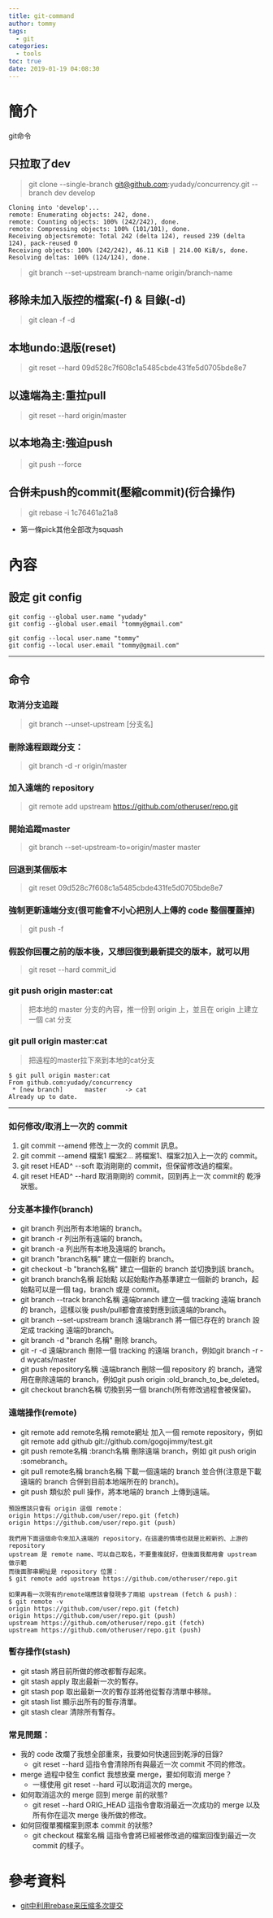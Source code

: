 ```yaml
---
title: git-command
author: tommy
tags:
  - git
categories:
  - tools
toc: true
date: 2019-01-19 04:08:30
---
```


# 簡介

git命令

## 只拉取了dev

> git clone --single-branch git@github.com:yudady/concurrency.git --branch dev develop

```shell
Cloning into 'develop'...
remote: Enumerating objects: 242, done.
remote: Counting objects: 100% (242/242), done.
remote: Compressing objects: 100% (101/101), done.
Receiving objectsremote: Total 242 (delta 124), reused 239 (delta 124), pack-reused 0
Receiving objects: 100% (242/242), 46.11 KiB | 214.00 KiB/s, done.
Resolving deltas: 100% (124/124), done.
```

> git branch --set-upstream branch-name origin/branch-name

## 移除未加入版控的檔案(-f) & 目錄(-d)
> git clean -f -d   

## 本地undo:退版(reset) 
> git reset --hard 09d528c7f608c1a5485cbde431fe5d0705bde8e7

## 以遠端為主:重拉pull　
> git reset --hard origin/master

## 以本地為主:強迫push
> git push --force　

## 合併未push的commit(壓縮commit)(衍合操作)
> git rebase -i 1c76461a21a8
- 第一條pick其他全部改为squash


<!--more-->
# 內容


## 設定 git config 
```git
git config --global user.name "yudady"
git config --global user.email "tommy@gmail.com"

git config --local user.name "tommy"
git config --local user.email "tommy@gmail.com"
```

---

## 命令

### 取消分支追蹤
> git branch --unset-upstream [分支名]
### 刪除遠程跟蹤分支：
> git branch -d -r origin/master


### 加入遠端的 repository
> git remote add upstream https://github.com/otheruser/repo.git
### 開始追蹤master
> git branch --set-upstream-to=origin/master master



### 回退到某個版本
> git reset 09d528c7f608c1a5485cbde431fe5d0705bde8e7

### 強制更新遠端分支(很可能會不小心把別人上傳的 code 整個覆蓋掉)
> git push -f

### 假設你回覆之前的版本後，又想回復到最新提交的版本，就可以用
> git reset --hard commit_id


### git push origin master:cat
> 把本地的 master 分支的內容，推一份到 origin 上，並且在 origin 上建立一個 cat 分支

### git pull origin master:cat
> 把遠程的master拉下來到本地的cat分支
```shell
$ git pull origin master:cat
From github.com:yudady/concurrency
 * [new branch]      master     -> cat
Already up to date.

```
----------------------


### 如何修改/取消上一次的 commit
1. git commit --amend 修改上一次的 commit 訊息。
2. git commit --amend 檔案1 檔案2... 將檔案1、檔案2加入上一次的 commit。
3. git reset HEAD^ --soft 取消剛剛的 commit，但保留修改過的檔案。
4. git reset HEAD^ --hard 取消剛剛的 commit，回到再上一次 commit的 乾淨狀態。


### 分支基本操作(branch)
- git branch 列出所有本地端的 branch。
- git branch -r 列出所有遠端的 branch。
- git branch -a 列出所有本地及遠端的 branch。
- git branch "branch名稱" 建立一個新的 branch。
- git checkout -b "branch名稱" 建立一個新的 branch 並切換到該 branch。
- git branch branch名稱 起始點 以起始點作為基準建立一個新的 branch，起始點可以是一個 tag，branch 或是 commit。
- git branch --track branch名稱 遠端branch 建立一個 tracking 遠端 branch 的 branch，這樣以後 push/pull都會直接對應到該遠端的branch。
- git branch --set-upstream branch 遠端branch 將一個已存在的 branch 設定成 tracking 遠端的branch。
- git branch -d "branch 名稱" 刪除 branch。
- git -r -d 遠端branch 刪除一個 tracking 的遠端 branch，例如git branch -r -d wycats/master
- git push repository名稱 :遠端branch 刪除一個 repository 的 branch，通常用在刪除遠端的 branch，例如git push origin :old_branch_to_be_deleted。
- git checkout branch名稱 切換到另一個 branch(所有修改過程會被保留)。

### 遠端操作(remote)
- git remote add remote名稱 remote網址 加入一個 remote repository，例如 git remote add github git://github.com/gogojimmy/test.git
- git push remote名稱 :branch名稱 刪除遠端 branch，例如 git push origin :somebranch。
- git pull remote名稱 branch名稱 下載一個遠端的 branch 並合併(注意是下載遠端的 branch 合併到目前本地端所在的 branch)。
- git push 類似於 pull 操作，將本地端的 branch 上傳到遠端。

```
預設應該只會有 origin 這個 remote：
origin https://github.com/user/repo.git (fetch)
origin https://github.com/user/repo.git (push)

我們用下面這個命令來加入遠端的 repository，在這邊的情境也就是比較新的、上游的 repository
upstream 是 remote name、可以自己取名，不要重複就好，但後面我都用會 upstream 做示範
而後面那串網址是 repository 位置：
$ git remote add upstream https://github.com/otheruser/repo.git

如果再看一次現有的remote端應該會發現多了兩組 upstream (fetch & push)：
$ git remote -v
origin https://github.com/user/repo.git (fetch)
origin https://github.com/user/repo.git (push)
upstream https://github.com/otheruser/repo.git (fetch)
upstream https://github.com/otheruser/repo.git (push)
```


### 暫存操作(stash)
- git stash 將目前所做的修改都暫存起來。
- git stash apply 取出最新一次的暫存。
- git stash pop 取出最新一次的暫存並將他從暫存清單中移除。
- git stash list 顯示出所有的暫存清單。
- git stash clear 清除所有暫存。

### 常見問題：
- 我的 code 改爛了我想全部重來，我要如何快速回到乾淨的目錄?
  - git reset --hard 這指令會清除所有與最近一次 commit 不同的修改。
- merge 過程中發生 confict 我想放棄 merge，要如何取消 merge？
  - 一樣使用 git reset --hard 可以取消這次的 merge。
- 如何取消這次的 merge 回到 merge 前的狀態?
  - git reset --hard ORIG_HEAD 這指令會取消最近一次成功的 merge 以及所有你在這次 merge 後所做的修改。
- 如何回復單獨檔案到原本 commit 的狀態?
  - git checkout 檔案名稱 這指令會將已經被修改過的檔案回復到最近一次 commit 的樣子。





# 參考資料

- [git中利用rebase来压缩多次提交](https://blog.csdn.net/itfootball/article/details/44154121)
